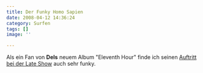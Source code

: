 ```yaml
---
title: Der Funky Homo Sapien
date: 2008-04-12 14:36:24
category: Surfen
tags: []
image: ''

---
```


Als ein Fan von **Dels** neuem Album "Eleventh Hour" finde ich seinen [Auftritt bei der Late Show](http://www.redlasso.com/ClipPlayer.aspx?id=c7c02394-a1aa-4fcb-af2e-2f7fefdb6bde) auch sehr funky.
